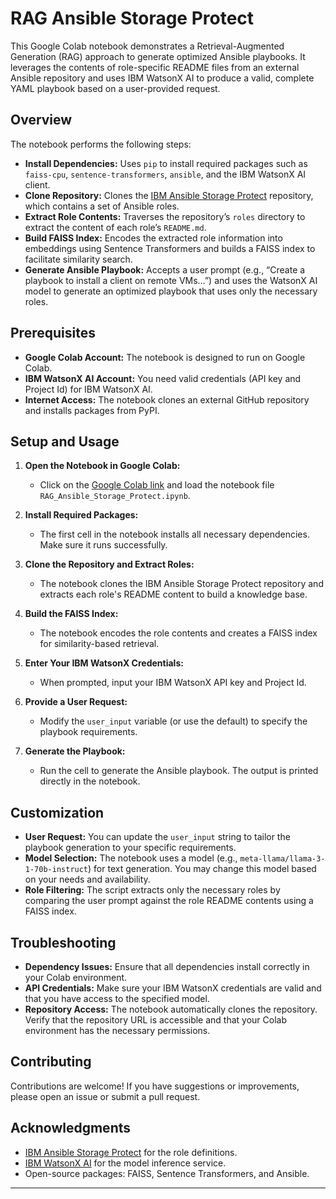 # RAG Ansible Storage Protect

This Google Colab notebook demonstrates a Retrieval-Augmented Generation (RAG) approach to generate optimized Ansible playbooks. It leverages the contents of role-specific README files from an external Ansible repository and uses IBM WatsonX AI to produce a valid, complete YAML playbook based on a user-provided request.

## Overview

The notebook performs the following steps:
- **Install Dependencies:** Uses `pip` to install required packages such as `faiss-cpu`, `sentence-transformers`, `ansible`, and the IBM WatsonX AI client.
- **Clone Repository:** Clones the [IBM Ansible Storage Protect](https://github.com/IBM/ansible-storage-protect) repository, which contains a set of Ansible roles.
- **Extract Role Contents:** Traverses the repository’s `roles` directory to extract the content of each role’s `README.md`.
- **Build FAISS Index:** Encodes the extracted role information into embeddings using Sentence Transformers and builds a FAISS index to facilitate similarity search.
- **Generate Ansible Playbook:** Accepts a user prompt (e.g., “Create a playbook to install a client on remote VMs…”) and uses the WatsonX AI model to generate an optimized playbook that uses only the necessary roles.

## Prerequisites

- **Google Colab Account:** The notebook is designed to run on Google Colab.
- **IBM WatsonX AI Account:** You need valid credentials (API key and Project Id) for IBM WatsonX AI.
- **Internet Access:** The notebook clones an external GitHub repository and installs packages from PyPI.

## Setup and Usage

1. **Open the Notebook in Google Colab:**
   - Click on the [Google Colab link](https://colab.research.google.com/) and load the notebook file `RAG_Ansible_Storage_Protect.ipynb`.

2. **Install Required Packages:**
   - The first cell in the notebook installs all necessary dependencies. Make sure it runs successfully.

3. **Clone the Repository and Extract Roles:**
   - The notebook clones the IBM Ansible Storage Protect repository and extracts each role's README content to build a knowledge base.

4. **Build the FAISS Index:**
   - The notebook encodes the role contents and creates a FAISS index for similarity-based retrieval.

5. **Enter Your IBM WatsonX Credentials:**
   - When prompted, input your IBM WatsonX API key and Project Id.

6. **Provide a User Request:**
   - Modify the `user_input` variable (or use the default) to specify the playbook requirements.

7. **Generate the Playbook:**
   - Run the cell to generate the Ansible playbook. The output is printed directly in the notebook.

## Customization

- **User Request:** You can update the `user_input` string to tailor the playbook generation to your specific requirements.
- **Model Selection:** The notebook uses a model (e.g., `meta-llama/llama-3-1-70b-instruct`) for text generation. You may change this model based on your needs and availability.
- **Role Filtering:** The script extracts only the necessary roles by comparing the user prompt against the role README contents using a FAISS index.

## Troubleshooting

- **Dependency Issues:** Ensure that all dependencies install correctly in your Colab environment.
- **API Credentials:** Make sure your IBM WatsonX credentials are valid and that you have access to the specified model.
- **Repository Access:** The notebook automatically clones the repository. Verify that the repository URL is accessible and that your Colab environment has the necessary permissions.

## Contributing

Contributions are welcome! If you have suggestions or improvements, please open an issue or submit a pull request.

## Acknowledgments

- [IBM Ansible Storage Protect](https://github.com/IBM/ansible-storage-protect) for the role definitions.
- [IBM WatsonX AI](https://www.ibm.com/cloud/watsonx) for the model inference service.
- Open-source packages: FAISS, Sentence Transformers, and Ansible.

---

